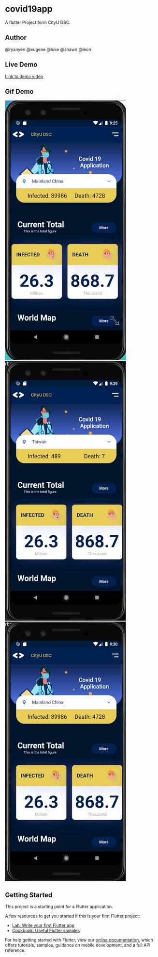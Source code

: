 # covid19app

A flutter Project form CityU DSC.

## Author
@ryanyen
@eugene
@luke
@shawn
@leon

## Live Demo
[Link to demo video](https://www.youtube.com/watch?v=gbIX8AJ4DXA)

## Gif Demo
![first Demo](assets/first.gif)
![second](assets/second.gif)
![third](assets/third.gif)


## Getting Started

This project is a starting point for a Flutter application.

A few resources to get you started if this is your first Flutter project:

- [Lab: Write your first Flutter app](https://flutter.dev/docs/get-started/codelab)
- [Cookbook: Useful Flutter samples](https://flutter.dev/docs/cookbook)

For help getting started with Flutter, view our
[online documentation](https://flutter.dev/docs), which offers tutorials,
samples, guidance on mobile development, and a full API reference.
